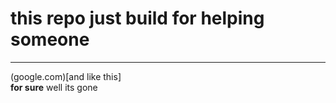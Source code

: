 # this repo just build for helping someone
---
(google.com)[and like this]
 <br>
<b>for sure</b>
well its gone
